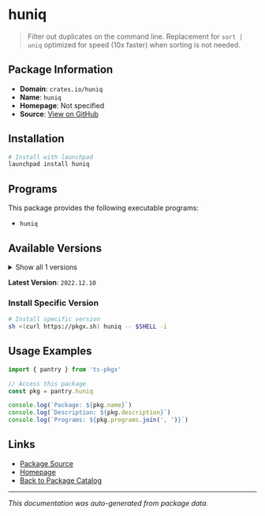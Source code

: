 # huniq

> Filter out duplicates on the command line. Replacement for `sort | uniq` optimized for speed (10x faster) when sorting is not needed.

## Package Information

- **Domain**: `crates.io/huniq`
- **Name**: `huniq`
- **Homepage**: Not specified
- **Source**: [View on GitHub](https://github.com/pkgxdev/pantry/tree/main/projects/crates.io/huniq/package.yml)

## Installation

```bash
# Install with launchpad
launchpad install huniq
```

## Programs

This package provides the following executable programs:

- `huniq`

## Available Versions

<details>
<summary>Show all 1 versions</summary>

- `2022.12.10`

</details>

**Latest Version**: `2022.12.10`

### Install Specific Version

```bash
# Install specific version
sh <(curl https://pkgx.sh) huniq -- $SHELL -i
```

## Usage Examples

```typescript
import { pantry } from 'ts-pkgx'

// Access this package
const pkg = pantry.huniq

console.log(`Package: ${pkg.name}`)
console.log(`Description: ${pkg.description}`)
console.log(`Programs: ${pkg.programs.join(', ')}`)
```

## Links

- [Package Source](https://github.com/pkgxdev/pantry/tree/main/projects/crates.io/huniq/package.yml)
- [Homepage](#)
- [Back to Package Catalog](../../../package-catalog.md)

---

*This documentation was auto-generated from package data.*
